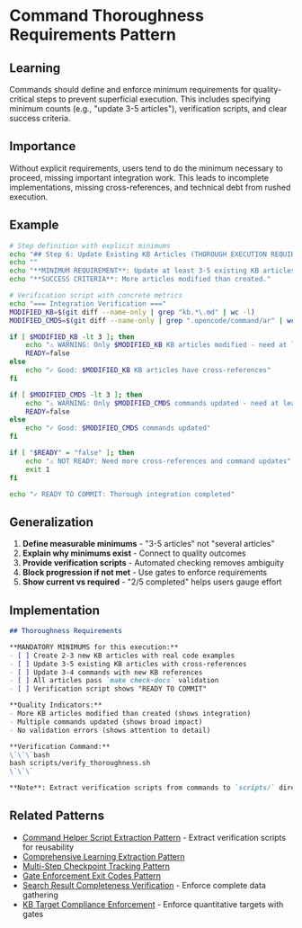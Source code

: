 # Command Thoroughness Requirements Pattern

## Learning
Commands should define and enforce minimum requirements for quality-critical steps to prevent superficial execution. This includes specifying minimum counts (e.g., "update 3-5 articles"), verification scripts, and clear success criteria.

## Importance
Without explicit requirements, users tend to do the minimum necessary to proceed, missing important integration work. This leads to incomplete implementations, missing cross-references, and technical debt from rushed execution.

## Example
```bash
# Step definition with explicit minimums
echo "## Step 6: Update Existing KB Articles (THOROUGH EXECUTION REQUIRED)"
echo ""
echo "**MINIMUM REQUIREMENT**: Update at least 3-5 existing KB articles."
echo "**SUCCESS CRITERIA**: More articles modified than created."

# Verification script with concrete metrics
echo "=== Integration Verification ==="
MODIFIED_KB=$(git diff --name-only | grep "kb.*\.md" | wc -l)
MODIFIED_CMDS=$(git diff --name-only | grep ".opencode/command/ar" | wc -l)

if [ $MODIFIED_KB -lt 3 ]; then
    echo "⚠️ WARNING: Only $MODIFIED_KB KB articles modified - need at least 3-5!"
    READY=false
else
    echo "✓ Good: $MODIFIED_KB KB articles have cross-references"
fi

if [ $MODIFIED_CMDS -lt 3 ]; then
    echo "⚠️ WARNING: Only $MODIFIED_CMDS commands updated - need at least 3-4!"
    READY=false
else
    echo "✓ Good: $MODIFIED_CMDS commands updated"
fi

if [ "$READY" = "false" ]; then
    echo "⚠️ NOT READY: Need more cross-references and command updates"
    exit 1
fi

echo "✓ READY TO COMMIT: Thorough integration completed"
```

## Generalization
1. **Define measurable minimums** - "3-5 articles" not "several articles"
2. **Explain why minimums exist** - Connect to quality outcomes
3. **Provide verification scripts** - Automated checking removes ambiguity
4. **Block progression if not met** - Use gates to enforce requirements
5. **Show current vs required** - "2/5 completed" helps users gauge effort

## Implementation
```markdown
## Thoroughness Requirements

**MANDATORY MINIMUMS for this execution:**
- [ ] Create 2-3 new KB articles with real code examples
- [ ] Update 3-5 existing KB articles with cross-references  
- [ ] Update 3-4 commands with new KB references
- [ ] All articles pass `make check-docs` validation
- [ ] Verification script shows "READY TO COMMIT"

**Quality Indicators:**
- More KB articles modified than created (shows integration)
- Multiple commands updated (shows broad impact)
- No validation errors (shows attention to detail)

**Verification Command:**
\`\`\`bash
bash scripts/verify_thoroughness.sh
\`\`\`

**Note**: Extract verification scripts from commands to `scripts/` directory for testability and reuse. See [Command Helper Script Extraction Pattern](command-helper-script-extraction-pattern.md).
```

## Related Patterns
- [Command Helper Script Extraction Pattern](command-helper-script-extraction-pattern.md) - Extract verification scripts for reusability
- [Comprehensive Learning Extraction Pattern](comprehensive-learning-extraction-pattern.md)
- [Multi-Step Checkpoint Tracking Pattern](multi-step-checkpoint-tracking-pattern.md)
- [Gate Enforcement Exit Codes Pattern](gate-enforcement-exit-codes-pattern.md)
- [Search Result Completeness Verification](search-result-completeness-verification.md) - Enforce complete data gathering
- [KB Target Compliance Enforcement](kb-target-compliance-enforcement.md) - Enforce quantitative targets with gates